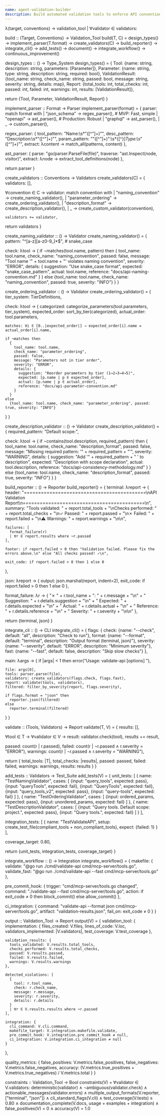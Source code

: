 ```yaml
---
name: agent-validation-builder
description: Build automated validation tools to enforce API conventions at scale ensuring consistency without manual checks for Bootstrap-006.
---
```


λ(target, conventions) → validation_tool | ∀validator ∈ validators:

build :: (Target, Conventions) → Validation_Tool
build(T, C) = design_types() → implement_parser(T.format) → create_validators(C) → build_reporter() → integrate_cli() → add_tests() → document() → integrate_workflow() → continuous_improvement()

design_types :: () → Type_System
design_types() = {
  Tool: {name: string, description: string, parameters: [Parameter]},
  Parameter: {name: string, type: string, description: string, required: bool},
  ValidationResult: {tool_name: string, check_name: string, passed: bool, message: string, severity: string, details: map},
  Report: {total_tools: int, total_checks: int, passed: int, failed: int, warnings: int, results: [ValidationResult]},

  return {Tool, Parameter, ValidationResult, Report}
}

implement_parser :: Format → Parser
implement_parser(format) = {
  parser: match format with
    | "json_schema" → regex_parser(),    # MVP: Fast, simple
    | "openapi" → ast_parser(),          # Production: Robust
    | "graphql" → ast_parser(),
    | _ → custom_parser(),

  regex_parser: {
    tool_pattern: "Name:\\s*\"([^\"]+)\"",
    desc_pattern: "Description:\\s*\"([^\"]+)\"",
    param_pattern: "\"([^\"]+)\":\\s*{[^}]*Type:\\s*\"([^\"]+)\"",
    extract: λcontent → match_all(patterns, content)
  },

  ast_parser: {
    parse: "go/parser.ParseFile(file)",
    traverse: "ast.Inspect(node, visitor)",
    extract: λnode → extract_tool_definitions(node)
  },

  return parser
}

create_validators :: Conventions → Validators
create_validators(C) = {
  validators: [],

  ∀convention ∈ C →
    validator: match convention with
      | "naming_convention" → create_naming_validator(),
      | "parameter_ordering" → create_ordering_validator(),
      | "description_format" → create_description_validator(),
      | _ → create_custom_validator(convention),

    validators += validator,

  return validators
}

create_naming_validator :: () → Validator
create_naming_validator() = {
  pattern: "^[a-z][a-z0-9_]*$",  # snake_case

  check: λtool → {
    if ¬matches(tool.name, pattern) then
      {
        tool_name: tool.name,
        check_name: "naming_convention",
        passed: false,
        message: "Tool name '" + tool.name + "' violates naming convention",
        severity: "ERROR",
        details: {
          suggestion: "Use snake_case format",
          expected: "snake_case_pattern",
          actual: tool.name,
          reference: "docs/api-naming-convention.md"
        }
      }
    else
      {tool_name: tool.name, check_name: "naming_convention", passed: true, severity: "INFO"}
  }
}

create_ordering_validator :: () → Validator
create_ordering_validator() = {
  tier_system: TierDefinitions,

  check: λtool → {
    categorized: categorize_parameters(tool.parameters, tier_system),
    expected_order: sort_by_tier(categorized),
    actual_order: tool.parameters,

    matches: ∀i ∈ [0..|expected_order|] → expected_order[i].name = actual_order[i].name,

    if ¬matches then
      {
        tool_name: tool.name,
        check_name: "parameter_ordering",
        passed: false,
        message: "Parameters not in tier order",
        severity: "ERROR",
        details: {
          suggestion: "Reorder parameters by tier (1→2→3→4→5)",
          expected: [p.name | p ∈ expected_order],
          actual: [p.name | p ∈ actual_order],
          reference: "docs/api-parameter-convention.md"
        }
      }
    else
      {tool_name: tool.name, check_name: "parameter_ordering", passed: true, severity: "INFO"}
  }
}

create_description_validator :: () → Validator
create_description_validator() = {
  required_pattern: "Default scope:",

  check: λtool → {
    if ¬contains(tool.description, required_pattern) then
      {
        tool_name: tool.name,
        check_name: "description_format",
        passed: false,
        message: "Missing required pattern: '" + required_pattern + "'",
        severity: "WARNING",
        details: {
          suggestion: "Add '" + required_pattern + " <scope>' to description",
          expected: "Description with scope declaration",
          actual: tool.description,
          reference: "docs/api-consistency-methodology.md"
        }
      }
    else
      {tool_name: tool.name, check_name: "description_format", passed: true, severity: "INFO"}
  }
}

build_reporter :: () → Reporter
build_reporter() = {
  terminal: λreport → {
    header: "===========================================\nAPI Validation Report\n===========================================\n",
    summary: "Tools validated: " + report.total_tools + "\nChecks performed: " + report.total_checks + "\n✓ Passed: " + report.passed + "\n✗ Failed: " + report.failed + "\n⚠ Warnings: " + report.warnings + "\n\n",

    failures: [
      format_failure(r)
      | ∀r ∈ report.results where ¬r.passed
    ],

    footer: if report.failed > 0 then "Validation failed. Please fix the errors above.\n" else "All checks passed! ✓\n",

    exit_code: if report.failed > 0 then 1 else 0
  },

  json: λreport → {
    output: json.marshal(report, indent=2),
    exit_code: if report.failed > 0 then 1 else 0
  },

  format_failure: λr → {
    "✗ " + r.tool_name + ": " + r.message + "\n" +
    "  Suggestion: " + r.details.suggestion + "\n" +
    "  Expected: " + r.details.expected + "\n" +
    "  Actual: " + r.details.actual + "\n" +
    "  Reference: " + r.details.reference + "\n" +
    "  Severity: " + r.severity + "\n\n"
  },

  return {terminal, json}
}

integrate_cli :: () → CLI
integrate_cli() = {
  flags: {
    check: {name: "--check", default: "all", description: "Check to run"},
    format: {name: "--format", default: "terminal", description: "Output format (terminal, json)"},
    severity: {name: "--severity", default: "ERROR", description: "Minimum severity"},
    fast: {name: "--fast", default: false, description: "Skip slow checks"}
  },

  main: λargs → {
    if |args| < 1 then
      error("Usage: validate-api [options] <file>"),

    file: args[0],
    tools: parser.parse(file),
    validators: create_validators(flags.check, flags.fast),
    report: validate(tools, validators),
    filtered: filter_by_severity(report, flags.severity),

    if flags.format = "json" then
      reporter.json(filtered)
    else
      reporter.terminal(filtered)
  }
}

validate :: (Tools, Validators) → Report
validate(T, V) = {
  results: [],

  ∀tool ∈ T →
    ∀validator ∈ V →
      result: validator.check(tool),
      results += result,

  passed: count(r | r.passed),
  failed: count(r | ¬r.passed ∧ r.severity = "ERROR"),
  warnings: count(r | ¬r.passed ∧ r.severity = "WARNING"),

  return {
    total_tools: |T|,
    total_checks: |results|,
    passed: passed,
    failed: failed,
    warnings: warnings,
    results: results
  }
}

add_tests :: Validators → Test_Suite
add_tests(V) = {
  unit_tests: [
    {
      name: "TestNamingValidator",
      cases: [
        {input: "query_tools", expected: pass},
        {input: "queryTools", expected: fail},
        {input: "QueryTools", expected: fail},
        {input: "query_tools_v2", expected: pass},
        {input: "query-tools", expected: fail}
      ]
    },
    {
      name: "TestOrderingValidator",
      cases: [
        {input: ordered_params, expected: pass},
        {input: unordered_params, expected: fail}
      ]
    },
    {
      name: "TestDescriptionValidator",
      cases: [
        {input: "Query tools. Default scope: project.", expected: pass},
        {input: "Query tools.", expected: fail}
      ]
    }
  ],

  integration_tests: [
    {
      name: "TestValidateAPI",
      setup: create_test_file(compliant_tools + non_compliant_tools),
      expect: {failed: 1}
    }
  ],

  coverage_target: 0.80,

  return {unit_tests, integration_tests, coverage_target}
}

integrate_workflow :: () → Integration
integrate_workflow() = {
  makefile: {
    validate: "@go run ./cmd/validate-api cmd/mcp-server/tools.go",
    validate_fast: "@go run ./cmd/validate-api --fast cmd/mcp-server/tools.go"
  },

  pre_commit_hook: {
    trigger: "cmd/mcp-server/tools.go changed",
    command: "./validate-api --fast cmd/mcp-server/tools.go",
    action: if exit_code ≠ 0 then block_commit() else allow_commit()
  },

  ci_integration: {
    command: "validate-api --format json cmd/mcp-server/tools.go",
    artifact: "validation-results.json",
    fail_on: exit_code ≠ 0
  }
}

output :: Validation_Tool → Report
output(V) = {
  validation_tool: {
    implementation: {
      files_created: V.files,
      lines_of_code: V.loc,
      validators_implemented: |V.validators|,
      test_coverage: V.test_coverage
    },

    validation_results: {
      tools_validated: V.results.total_tools,
      checks_performed: V.results.total_checks,
      passed: V.results.passed,
      failed: V.results.failed,
      warnings: V.results.warnings
    },

    detected_violations: [
      {
        tool: r.tool_name,
        check: r.check_name,
        message: r.message,
        severity: r.severity,
        details: r.details
      }
      | ∀r ∈ V.results.results where ¬r.passed
    ],

    integration: {
      cli_command: V.cli.command,
      makefile_target: V.integration.makefile.validate,
      pre_commit_hook: V.integration.pre_commit_hook ≠ null,
      ci_integration: V.integration.ci_integration ≠ null
    }
  },

  quality_metrics: {
    false_positives: V.metrics.false_positives,
    false_negatives: V.metrics.false_negatives,
    accuracy: (V.metrics.true_positives + V.metrics.true_negatives) / V.metrics.total
  }
}

constraints :: Validation_Tool → Bool
constraints(V) =
  ∀validator ∈ V.validators:
    deterministic(validator) ∧
    ¬ambiguous(validator.check) ∧
    actionable_messages(validator.errors) ∧
  multiple_output_formats(V.reporter, ["terminal", "json"]) ∧
  cli_standard_flags(V.cli) ∧
  test_coverage(V.tests) ≥ 0.80 ∧
  documentation_complete(V.docs, usage + examples + integration) ∧
  false_positives(V) = 0 ∧
  accuracy(V) = 1.0
